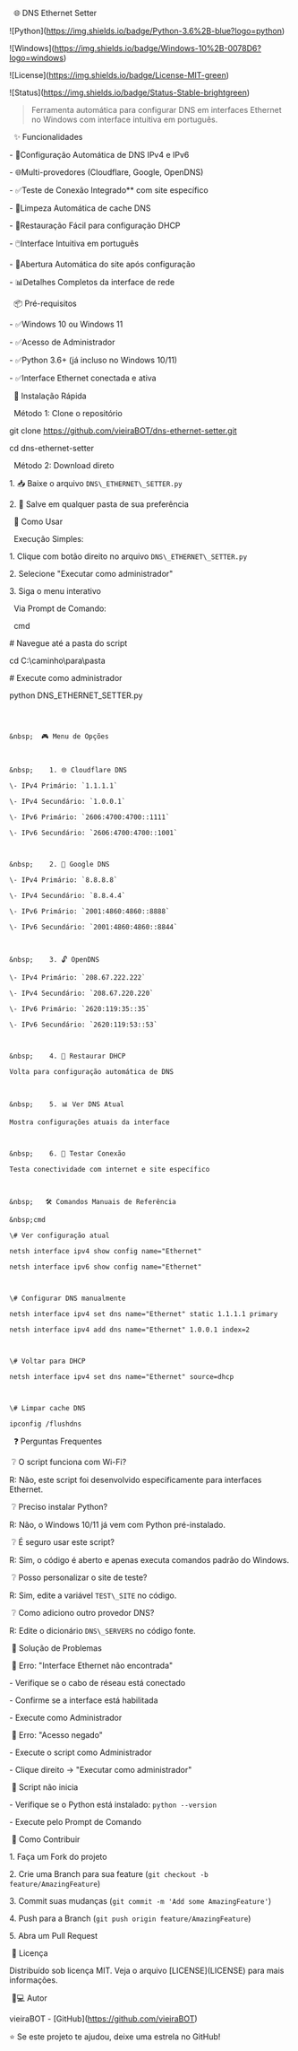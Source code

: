 
&nbsp; 🌐 DNS Ethernet Setter



!\[Python](https://img.shields.io/badge/Python-3.6%2B-blue?logo=python)

!\[Windows](https://img.shields.io/badge/Windows-10%2B-0078D6?logo=windows)

!\[License](https://img.shields.io/badge/License-MIT-green)

!\[Status](https://img.shields.io/badge/Status-Stable-brightgreen)



> Ferramenta automática para configurar DNS em interfaces Ethernet no Windows com interface intuitiva em português.



&nbsp; ✨ Funcionalidades



\- 🔧Configuração Automática de DNS IPv4 e IPv6

\- 🌐Multi-provedores (Cloudflare, Google, OpenDNS)

\- ✅Teste de Conexão Integrado\*\* com site específico

\- 🧹Limpeza Automática de cache DNS

\- 🔄Restauração Fácil para configuração DHCP

\- 🖱️Interface Intuitiva em português

\- 🚀Abertura Automática do site após configuração

\- 📊Detalhes Completos da interface de rede



&nbsp; 📦 Pré-requisitos



\- ✅Windows 10 ou Windows 11

\- ✅Acesso de Administrador

\- ✅Python 3.6+ (já incluso no Windows 10/11)

\- ✅Interface Ethernet conectada e ativa



&nbsp; 🚀 Instalação Rápida



&nbsp;   Método 1: Clone o repositório

git clone https://github.com/vieiraBOT/dns-ethernet-setter.git

cd dns-ethernet-setter



&nbsp;    Método 2: Download direto

1\. 📥 Baixe o arquivo `DNS\_ETHERNET\_SETTER.py`

2\. 📂 Salve em qualquer pasta de sua preferência



&nbsp; 🎯 Como Usar



&nbsp;       Execução Simples:

1\. Clique com botão direito no arquivo `DNS\_ETHERNET\_SETTER.py`

2\. Selecione "Executar como administrador"

3\. Siga o menu interativo



&nbsp;    Via Prompt de Comando:

&nbsp;  cmd

\# Navegue até a pasta do script

cd C:\\caminho\\para\\pasta



\# Execute como administrador

python DNS\_ETHERNET\_SETTER.py

```



&nbsp;  🎮 Menu de Opções



&nbsp;    1. 🌐 Cloudflare DNS

\- IPv4 Primário: `1.1.1.1`

\- IPv4 Secundário: `1.0.0.1`

\- IPv6 Primário: `2606:4700:4700::1111`

\- IPv6 Secundário: `2606:4700:4700::1001`



&nbsp;    2. 🎯 Google DNS

\- IPv4 Primário: `8.8.8.8`

\- IPv4 Secundário: `8.8.4.4`

\- IPv6 Primário: `2001:4860:4860::8888`

\- IPv6 Secundário: `2001:4860:4860::8844`



&nbsp;    3. 🔓 OpenDNS

\- IPv4 Primário: `208.67.222.222`

\- IPv4 Secundário: `208.67.220.220`

\- IPv6 Primário: `2620:119:35::35`

\- IPv6 Secundário: `2620:119:53::53`



&nbsp;    4. 🔄 Restaurar DHCP

Volta para configuração automática de DNS



&nbsp;    5. 📊 Ver DNS Atual

Mostra configurações atuais da interface



&nbsp;    6. 🧪 Testar Conexão

Testa conectividade com internet e site específico



&nbsp;   🛠️ Comandos Manuais de Referência

&nbsp;cmd

\# Ver configuração atual

netsh interface ipv4 show config name="Ethernet"

netsh interface ipv6 show config name="Ethernet"



\# Configurar DNS manualmente

netsh interface ipv4 set dns name="Ethernet" static 1.1.1.1 primary

netsh interface ipv4 add dns name="Ethernet" 1.0.0.1 index=2



\# Voltar para DHCP

netsh interface ipv4 set dns name="Ethernet" source=dhcp



\# Limpar cache DNS

ipconfig /flushdns

```



&nbsp;    ❓ Perguntas Frequentes



&nbsp;❔ O script funciona com Wi-Fi?

R: Não, este script foi desenvolvido especificamente para interfaces Ethernet.



&nbsp;❔ Preciso instalar Python?

R: Não, o Windows 10/11 já vem com Python pré-instalado.



&nbsp;❔ É seguro usar este script?

R: Sim, o código é aberto e apenas executa comandos padrão do Windows.



&nbsp;❔ Posso personalizar o site de teste?

R: Sim, edite a variável `TEST\_SITE` no código.



&nbsp;❔ Como adiciono outro provedor DNS?

R: Edite o dicionário `DNS\_SERVERS` no código fonte.



&nbsp;🐛 Solução de Problemas



&nbsp;🔴 Erro: "Interface Ethernet não encontrada"

\- Verifique se o cabo de réseau está conectado

\- Confirme se a interface está habilitada

\- Execute como Administrador



&nbsp;🔴 Erro: "Acesso negado"

\- Execute o script como Administrador

\- Clique direito → "Executar como administrador"



&nbsp;🔴 Script não inicia

\- Verifique se o Python está instalado: `python --version`

\- Execute pelo Prompt de Comando



&nbsp;🤝 Como Contribuir



1\. Faça um Fork do projeto

2\. Crie uma Branch para sua feature (`git checkout -b feature/AmazingFeature`)

3\. Commit suas mudanças (`git commit -m 'Add some AmazingFeature'`)

4\. Push para a Branch (`git push origin feature/AmazingFeature`)

5\. Abra um Pull Request



&nbsp;📜 Licença



Distribuído sob licença MIT. Veja o arquivo \[LICENSE](LICENSE) para mais informações.



&nbsp;👨💻 Autor



vieiraBOT - \[GitHub](https://github.com/vieiraBOT) 



⭐ Se este projeto te ajudou, deixe uma estrela no GitHub!



